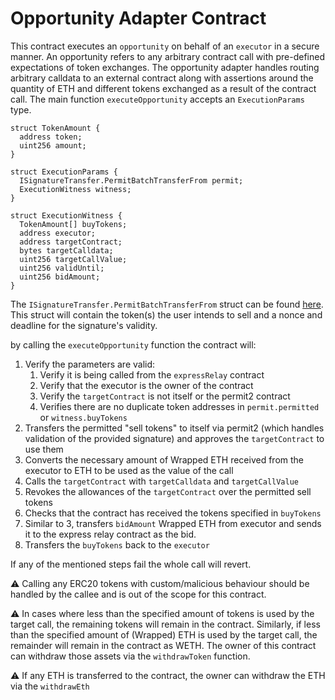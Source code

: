 # Opportunity Adapter Contract

This contract executes an `opportunity` on behalf of an `executor` in a secure manner.
An opportunity refers to any arbitrary contract call with pre-defined expectations of token exchanges.
The opportunity adapter handles routing arbitrary calldata to an external contract along with assertions around the
quantity of ETH and different tokens exchanged as a result of the contract call.
The main function `executeOpportunity` accepts an `ExecutionParams` type.

```solidity
struct TokenAmount {
  address token;
  uint256 amount;
}

struct ExecutionParams {
  ISignatureTransfer.PermitBatchTransferFrom permit;
  ExecutionWitness witness;
}

struct ExecutionWitness {
  TokenAmount[] buyTokens;
  address executor;
  address targetContract;
  bytes targetCalldata;
  uint256 targetCallValue;
  uint256 validUntil;
  uint256 bidAmount;
}

```

The `ISignatureTransfer.PermitBatchTransferFrom` struct can be found [here](https://github.com/Uniswap/permit2/blob/cc56ad0f3439c502c246fc5cfcc3db92bb8b7219/src/interfaces/ISignatureTransfer.sol#L51-L58). This struct will contain the token(s) the user intends to sell and a nonce and deadline for the signature's validity.

by calling the `executeOpportunity` function the contract will:

1. Verify the parameters are valid:
   1. Verify it is being called from the `expressRelay` contract
   2. Verify that the executor is the owner of the contract
   3. Verify the `targetContract` is not itself or the permit2 contract
   4. Verifies there are no duplicate token addresses in `permit.permitted` or `witness.buyTokens`
2. Transfers the permitted "sell tokens" to itself via permit2 (which handles validation of the provided signature) and approves the `targetContract` to use them
3. Converts the necessary amount of Wrapped ETH received from the executor to ETH to be used as the value of the call
4. Calls the `targetContract` with `targetCalldata` and `targetCallValue`
5. Revokes the allowances of the `targetContract` over the permitted sell tokens
6. Checks that the contract has received the tokens specified in `buyTokens`
7. Similar to 3, transfers `bidAmount` Wrapped ETH from executor and sends it to the express relay contract as the bid.
8. Transfers the `buyTokens` back to the `executor`

If any of the mentioned steps fail the whole call will revert.

⚠️ Calling any ERC20 tokens with custom/malicious behaviour should be handled by the callee and is out of the scope for this contract.

⚠️ In cases where less than the specified amount of tokens is used by the target call, the remaining tokens will remain in the contract. Similarly, if less than the specified amount of (Wrapped) ETH is used by the target call, the remainder will remain in the contract as WETH. The owner of this contract can withdraw those assets via the `withdrawToken` function.

⚠️ If any ETH is transferred to the contract, the owner can withdraw the ETH via the `withdrawEth`
